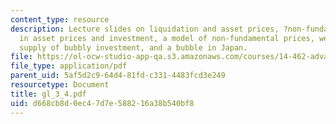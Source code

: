 ```yaml
---
content_type: resource
description: Lecture slides on liquidation and asset prices, ?non-fundamental? movements
  in asset prices and investment, a model of non-fundamental prices, welfare, monopolistic
  supply of bubbly investment, and a bubble in Japan.
file: https://ol-ocw-studio-app-qa.s3.amazonaws.com/courses/14-462-advanced-macroeconomics-ii-spring-2007/d668cb8d0ec47d7e588216a38b540bf8_gl_3_4.pdf
file_type: application/pdf
parent_uid: 5af5d2c9-64d4-81fd-c331-4483fcd3e249
resourcetype: Document
title: gl_3_4.pdf
uid: d668cb8d-0ec4-7d7e-5882-16a38b540bf8
---
```

